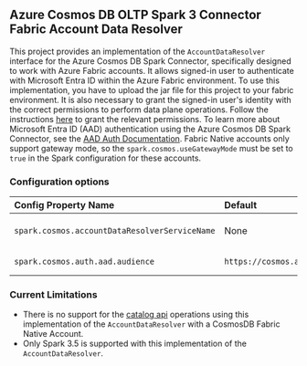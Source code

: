 ## Azure Cosmos DB OLTP Spark 3 Connector Fabric Account Data Resolver

This project provides an implementation of the `AccountDataResolver` interface for the Azure Cosmos DB Spark Connector, specifically designed to work with Azure Fabric accounts. 
It allows signed-in user to authenticate with Microsoft Entra ID within the Azure Fabric environment. To use this implementation, you have to upload the jar file for this project to your fabric environment. It is also necessary to grant the signed-in user's 
identity with the correct permissions to perform data plane operations. Follow the instructions [here](https://learn.microsoft.com/azure/cosmos-db/nosql/how-to-grant-data-plane-access?tabs=built-in-definition%2Ccsharp&pivots=azure-interface-cli) to grant the relevant permissions. 
To learn more about Microsoft Entra ID (AAD) authentication using the Azure Cosmos DB Spark Connector, see the 
[AAD Auth Documentation](https://github.com/Azure/azure-sdk-for-java/tree/main/sdk/cosmos/azure-cosmos-spark_3/docs/AAD-Auth.md). Fabric Native accounts only support gateway mode, so the `spark.cosmos.useGatewayMode` must be set to `true` in the Spark configuration for these accounts.

### Configuration options

| Config Property Name                          | Default                               | Description                                                                                                                                                |
|:----------------------------------------------|:--------------------------------------|:-----------------------------------------------------------------------------------------------------------------------------------------------------------|
| `spark.cosmos.accountDataResolverServiceName` | None                                  | Set this value to `com.azure.cosmos.spark.fabric.FabricAccountDataResolver` to use this implementation of the `AccountDataResolver`                        |
| `spark.cosmos.auth.aad.audience`              | `https://cosmos.azure.com/.default`   | Set this value to change the audience used to obtain the Entra Id token.                                                                                   |

### Current Limitations

* There is no support for the [catalog api](https://github.com/Azure/azure-sdk-for-java/tree/main/sdk/cosmos/azure-cosmos-spark_3/docs/catalog-api.md) operations using this implementation of the `AccountDataResolver` with a CosmosDB Fabric Native Account.
* Only Spark 3.5 is supported with this implementation of the `AccountDataResolver`.